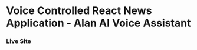 # Voice Controlled React News Application - Alan AI Voice Assistant

### [Live Site](https://alan-ai-assistant.netlify.app/)
